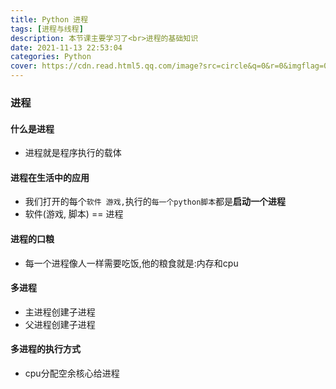 ```yaml
---
title: Python 进程
tags: [进程与线程]
description: 本节课主要学习了<br>进程的基础知识
date: 2021-11-13 22:53:04
categories: Python
cover: https://cdn.read.html5.qq.com/image?src=circle&q=0&r=0&imgflag=0&cdn_cache=1800&w=0&h=0&imageUrl=https://learnonly-7.oss-cn-qingdao.aliyuncs.com/2021-11-13/3.png
---
```


### 进程

#### 什么是进程

- 进程就是程序执行的载体

#### 进程在生活中的应用 

- 我们打开的每个`软件 游戏,`执行的`每一个python脚本`都是**启动一个进程**
- 软件(游戏, 脚本) == 进程

#### 进程的口粮

- 每一个进程像人一样需要吃饭,他的粮食就是:内存和cpu

#### 多进程

- 主进程创建子进程
- 父进程创建子进程

#### 多进程的执行方式

- cpu分配空余核心给进程

